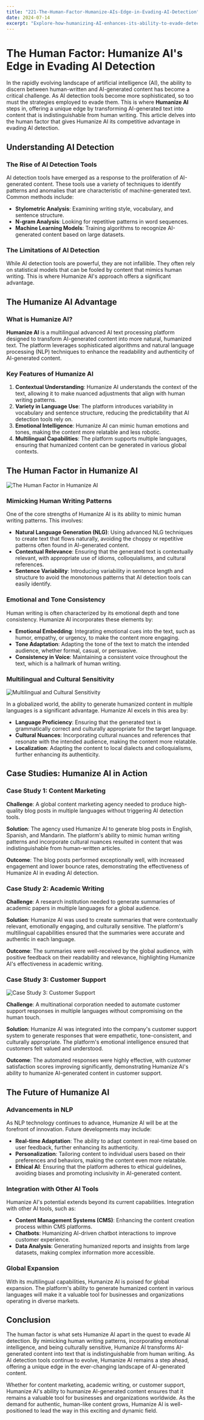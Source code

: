 ```yaml
---
title: "221-The-Human-Factor-Humanize-AIs-Edge-in-Evading-AI-Detection"
date: 2024-07-14
excerpt: "Explore-how-humanizing-AI-enhances-its-ability-to-evade-detection-blending-human-traits-with-advanced-algorithms-for-superior-stealth"
---
```


# The Human Factor: Humanize AI's Edge in Evading AI Detection

In the rapidly evolving landscape of artificial intelligence (AI), the ability to discern between human-written and AI-generated content has become a critical challenge. As AI detection tools become more sophisticated, so too must the strategies employed to evade them. This is where **Humanize AI** steps in, offering a unique edge by transforming AI-generated text into content that is indistinguishable from human writing. This article delves into the human factor that gives Humanize AI its competitive advantage in evading AI detection.

## Understanding AI Detection

### The Rise of AI Detection Tools

AI detection tools have emerged as a response to the proliferation of AI-generated content. These tools use a variety of techniques to identify patterns and anomalies that are characteristic of machine-generated text. Common methods include:

- **Stylometric Analysis**: Examining writing style, vocabulary, and sentence structure.
- **N-gram Analysis**: Looking for repetitive patterns in word sequences.
- **Machine Learning Models**: Training algorithms to recognize AI-generated content based on large datasets.

### The Limitations of AI Detection

While AI detection tools are powerful, they are not infallible. They often rely on statistical models that can be fooled by content that mimics human writing. This is where Humanize AI's approach offers a significant advantage.

## The Humanize AI Advantage

### What is Humanize AI?

**Humanize AI** is a multilingual advanced AI text processing platform designed to transform AI-generated content into more natural, humanized text. The platform leverages sophisticated algorithms and natural language processing (NLP) techniques to enhance the readability and authenticity of AI-generated content.

### Key Features of Humanize AI

1. **Contextual Understanding**: Humanize AI understands the context of the text, allowing it to make nuanced adjustments that align with human writing patterns.
2. **Variety in Language Use**: The platform introduces variability in vocabulary and sentence structure, reducing the predictability that AI detection tools rely on.
3. **Emotional Intelligence**: Humanize AI can mimic human emotions and tones, making the content more relatable and less robotic.
4. **Multilingual Capabilities**: The platform supports multiple languages, ensuring that humanized content can be generated in various global contexts.

## The Human Factor in Humanize AI

![The Human Factor in Humanize AI](/images/10.jpeg)


### Mimicking Human Writing Patterns

One of the core strengths of Humanize AI is its ability to mimic human writing patterns. This involves:

- **Natural Language Generation (NLG)**: Using advanced NLG techniques to create text that flows naturally, avoiding the choppy or repetitive patterns often found in AI-generated content.
- **Contextual Relevance**: Ensuring that the generated text is contextually relevant, with appropriate use of idioms, colloquialisms, and cultural references.
- **Sentence Variability**: Introducing variability in sentence length and structure to avoid the monotonous patterns that AI detection tools can easily identify.

### Emotional and Tone Consistency

Human writing is often characterized by its emotional depth and tone consistency. Humanize AI incorporates these elements by:

- **Emotional Embedding**: Integrating emotional cues into the text, such as humor, empathy, or urgency, to make the content more engaging.
- **Tone Adaptation**: Adapting the tone of the text to match the intended audience, whether formal, casual, or persuasive.
- **Consistency in Voice**: Maintaining a consistent voice throughout the text, which is a hallmark of human writing.

### Multilingual and Cultural Sensitivity

![Multilingual and Cultural Sensitivity](/images/06.jpeg)


In a globalized world, the ability to generate humanized content in multiple languages is a significant advantage. Humanize AI excels in this area by:

- **Language Proficiency**: Ensuring that the generated text is grammatically correct and culturally appropriate for the target language.
- **Cultural Nuances**: Incorporating cultural nuances and references that resonate with the intended audience, making the content more relatable.
- **Localization**: Adapting the content to local dialects and colloquialisms, further enhancing its authenticity.

## Case Studies: Humanize AI in Action

### Case Study 1: Content Marketing

**Challenge**: A global content marketing agency needed to produce high-quality blog posts in multiple languages without triggering AI detection tools.

**Solution**: The agency used Humanize AI to generate blog posts in English, Spanish, and Mandarin. The platform's ability to mimic human writing patterns and incorporate cultural nuances resulted in content that was indistinguishable from human-written articles.

**Outcome**: The blog posts performed exceptionally well, with increased engagement and lower bounce rates, demonstrating the effectiveness of Humanize AI in evading AI detection.

### Case Study 2: Academic Writing

**Challenge**: A research institution needed to generate summaries of academic papers in multiple languages for a global audience.

**Solution**: Humanize AI was used to create summaries that were contextually relevant, emotionally engaging, and culturally sensitive. The platform's multilingual capabilities ensured that the summaries were accurate and authentic in each language.

**Outcome**: The summaries were well-received by the global audience, with positive feedback on their readability and relevance, highlighting Humanize AI's effectiveness in academic writing.

### Case Study 3: Customer Support

![Case Study 3: Customer Support](/images/24.jpeg)


**Challenge**: A multinational corporation needed to automate customer support responses in multiple languages without compromising on the human touch.

**Solution**: Humanize AI was integrated into the company's customer support system to generate responses that were empathetic, tone-consistent, and culturally appropriate. The platform's emotional intelligence ensured that customers felt valued and understood.

**Outcome**: The automated responses were highly effective, with customer satisfaction scores improving significantly, demonstrating Humanize AI's ability to humanize AI-generated content in customer support.

## The Future of Humanize AI

### Advancements in NLP

As NLP technology continues to advance, Humanize AI will be at the forefront of innovation. Future developments may include:

- **Real-time Adaptation**: The ability to adapt content in real-time based on user feedback, further enhancing its authenticity.
- **Personalization**: Tailoring content to individual users based on their preferences and behaviors, making the content even more relatable.
- **Ethical AI**: Ensuring that the platform adheres to ethical guidelines, avoiding biases and promoting inclusivity in AI-generated content.

### Integration with Other AI Tools

Humanize AI's potential extends beyond its current capabilities. Integration with other AI tools, such as:

- **Content Management Systems (CMS)**: Enhancing the content creation process within CMS platforms.
- **Chatbots**: Humanizing AI-driven chatbot interactions to improve customer experience.
- **Data Analysis**: Generating humanized reports and insights from large datasets, making complex information more accessible.

### Global Expansion

With its multilingual capabilities, Humanize AI is poised for global expansion. The platform's ability to generate humanized content in various languages will make it a valuable tool for businesses and organizations operating in diverse markets.

## Conclusion

The human factor is what sets Humanize AI apart in the quest to evade AI detection. By mimicking human writing patterns, incorporating emotional intelligence, and being culturally sensitive, Humanize AI transforms AI-generated content into text that is indistinguishable from human writing. As AI detection tools continue to evolve, Humanize AI remains a step ahead, offering a unique edge in the ever-changing landscape of AI-generated content.

Whether for content marketing, academic writing, or customer support, Humanize AI's ability to humanize AI-generated content ensures that it remains a valuable tool for businesses and organizations worldwide. As the demand for authentic, human-like content grows, Humanize AI is well-positioned to lead the way in this exciting and dynamic field.
